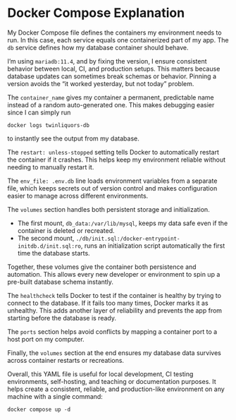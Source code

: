 # Docker Compose Explanation

My Docker Compose file defines the containers my environment needs to run. In this case, each service equals one containerized part of my app. The `db` service defines how my database container should behave.

I’m using `mariadb:11.4`, and by fixing the version, I ensure consistent behavior between local, CI, and production setups. This matters because database updates can sometimes break schemas or behavior. Pinning a version avoids the “it worked yesterday, but not today” problem.

The `container_name` gives my container a permanent, predictable name instead of a random auto-generated one. This makes debugging easier since I can simply run
```
docker logs twinliquors-db
```
to instantly see the output from my database.

The `restart: unless-stopped` setting tells Docker to automatically restart the container if it crashes. This helps keep my environment reliable without needing to manually restart it.

The `env_file: .env.db` line loads environment variables from a separate file, which keeps secrets out of version control and makes configuration easier to manage across different environments.

The `volumes` section handles both persistent storage and initialization.
- The first mount, `db_data:/var/lib/mysql`, keeps my data safe even if the container is deleted or recreated.
- The second mount, `./db/init.sql:/docker-entrypoint-initdb.d/init.sql:ro`, runs an initialization script automatically the first time the database starts.

Together, these volumes give the container both persistence and automation. This allows every new developer or environment to spin up a pre-built database schema instantly.

The `healthcheck` tells Docker to test if the container is healthy by trying to connect to the database. If it fails too many times, Docker marks it as unhealthy. This adds another layer of reliability and prevents the app from starting before the database is ready.

The `ports` section helps avoid conflicts by mapping a container port to a host port on my computer.

Finally, the `volumes` section at the end ensures my database data survives across container restarts or recreations.

Overall, this YAML file is useful for local development, CI testing environments, self-hosting, and teaching or documentation purposes. It helps create a consistent, reliable, and production-like environment on any machine with a single command:
```
docker compose up -d
```
